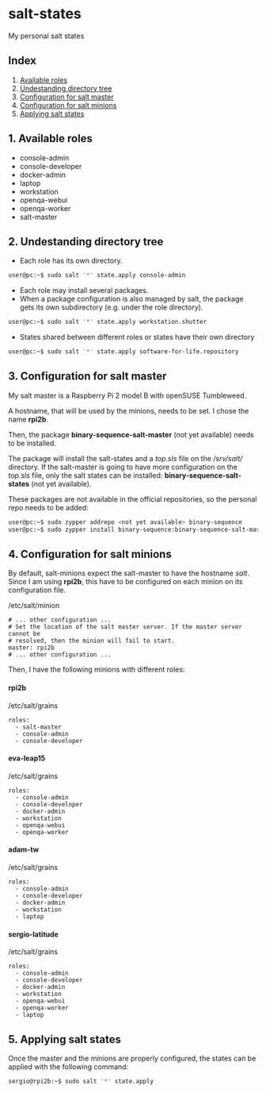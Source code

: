 # salt-states
My personal salt states

## Index

1. [Available roles](#1-available-roles)
2. [Undestanding directory tree](#2-understanding-directory-tree)
3. [Configuration for salt master](#3-configuration-for-salt-master)
4. [Configuration for salt minions](#4-configuration-for-salt-minions)
5. [Applying salt states](#5-applying-salt-states)

## 1. Available roles

- console-admin
- console-developer
- docker-admin
- laptop
- workstation
- openqa-webui
- openqa-worker
- salt-master

## 2. Undestanding directory tree

- Each role has its own directory.
```bash
user@pc:~$ sudo salt '*' state.apply console-admin
```
- Each role may install several packages.
- When a package configuration is also managed by salt, the package gets its own subdirectory (e.g. under the role directory).
```bash
user@pc:~$ sudo salt '*' state.apply workstation.shutter
```
- States shared between different roles or states have their own directory
```bash
user@pc:~$ sudo salt '*' state.apply software-for-life.repository
```

## 3. Configuration for salt master

My salt master is a Raspberry Pi 2 model B with openSUSE Tumbleweed.

A hostname, that will be used by the minions, needs to be set. I chose the name **rpi2b**.

Then, the package **binary-sequence-salt-master** (not yet available) needs to be installed.

The package will install the salt-states and a _top.sls_ file on the _/srv/salt/_ directory. If the salt-master is going to have more configuration on the _top.sls_ file, only the salt states can be installed:
**binary-sequence-salt-states** (not yet available).

These packages are not available in the official repositories, so the personal repo needs to be added:

```bash
user@pc:~$ sudo zypper addrepo <not yet available> binary-sequence
user@pc:~$ sudo zypper install binary-sequence:binary-sequence-salt-master
```

## 4. Configuration for salt minions

By default, salt-minions expect the salt-master to have the hostname _salt_. Since I am using **rpi2b**, this have to be configured on each minion on its configuration file.

/etc/salt/minion

```salt
# ... other configuration ...
# Set the location of the salt master server. If the master server cannot be
# resolved, then the minion will fail to start.
master: rpi2b
# ... other configuration ...
```

Then, I have the following minions with different roles:

#### rpi2b

/etc/salt/grains

```salt
roles:
  - salt-master
  - console-admin
  - console-developer
```

#### eva-leap15

/etc/salt/grains

```salt
roles:
  - console-admin
  - console-developer
  - docker-admin
  - workstation
  - openqa-webui
  - openqa-worker
```

#### adam-tw

/etc/salt/grains

```salt
roles:
  - console-admin
  - console-developer
  - docker-admin
  - workstation
  - laptop
```

#### sergio-latitude

/etc/salt/grains

```salt
roles:
  - console-admin
  - console-developer
  - docker-admin
  - workstation
  - openqa-webui
  - openqa-worker
  - laptop
```

## 5. Applying salt states

Once the master and the minions are properly configured, the states can be applied with the following command:

```bash
sergio@rpi2b:~$ sudo salt '*' state.apply
```